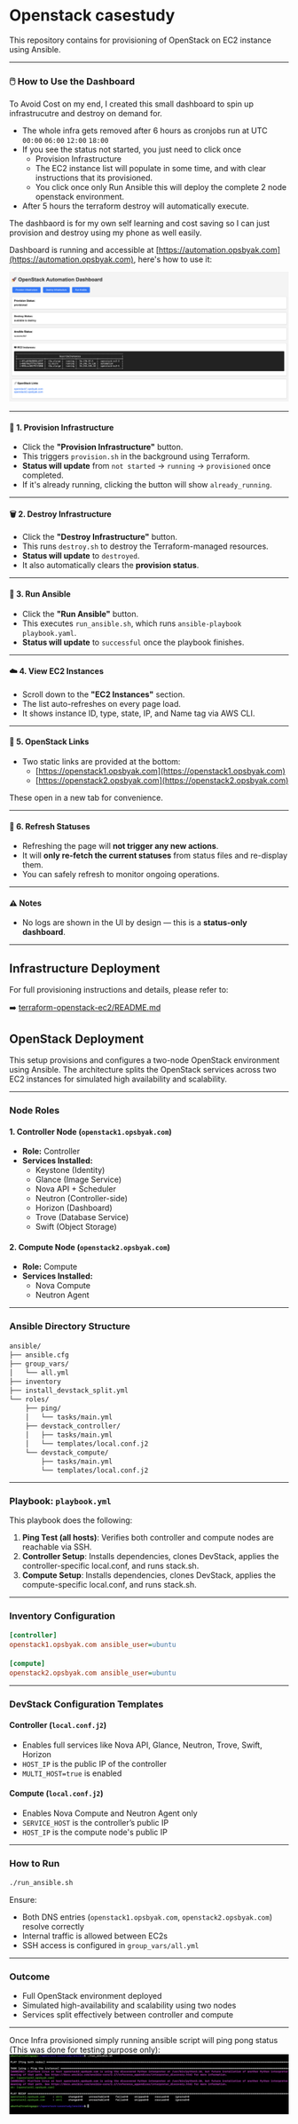 # Openstack casestudy

This repository contains for provisioning of OpenStack on EC2 instance using Ansible.

---

### 🖱️ How to Use the Dashboard
To Avoid Cost on my end, I created this small dashboard to spin up infrastrucutre and destroy on demand for.

- The whole infra gets removed after 6 hours as cronjobs run at UTC `00:00` `06:00` `12:00` `18:00`
- If you see the status not started, you just need to click once 
  - Provision Infrastructure
  - The EC2 instance list will populate in some time, and with clear instructions that its provisioned.
  - You click once only Run Ansible this will deploy the complete 2 node openstack environment.
- After 5 hours the terraform destroy will automatically execute.

The dashbaord is for my own self learning and cost saving so I can just provision and destroy using my phone as well easily.

Dashboard is running and accessible at [https://automation.opsbyak.com](https://automation.opsbyak.com), here's how to use it:

![Dashboard](images/dashboard.png)

---

#### 🔘 1. Provision Infrastructure

- Click the **"Provision Infrastructure"** button.
- This triggers `provision.sh` in the background using Terraform.
- **Status will update** from `not started` → `running` → `provisioned` once completed.
- If it's already running, clicking the button will show `already_running`.

---

#### 🗑️ 2. Destroy Infrastructure

- Click the **"Destroy Infrastructure"** button.
- This runs `destroy.sh` to destroy the Terraform-managed resources.
- **Status will update** to `destroyed`.
- It also automatically clears the **provision status**.

---

#### 🧰 3. Run Ansible

- Click the **"Run Ansible"** button.
- This executes `run_ansible.sh`, which runs `ansible-playbook playbook.yaml`.
- **Status will update** to `successful` once the playbook finishes.

---

#### ☁️ 4. View EC2 Instances

- Scroll down to the **"EC2 Instances"** section.
- The list auto-refreshes on every page load.
- It shows instance ID, type, state, IP, and Name tag via AWS CLI.

---

#### 🔗 5. OpenStack Links

- Two static links are provided at the bottom:
  - [https://openstack1.opsbyak.com](https://openstack1.opsbyak.com)
  - [https://openstack2.opsbyak.com](https://openstack2.opsbyak.com)

These open in a new tab for convenience.

---

#### 🔄 6. Refresh Statuses

- Refreshing the page will **not trigger any new actions**.
- It will **only re-fetch the current statuses** from status files and re-display them.
- You can safely refresh to monitor ongoing operations.

---

#### ⚠️ Notes

- No logs are shown in the UI by design — this is a **status-only dashboard**.

---
## Infrastructure Deployment

For full provisioning instructions and details, please refer to:

➡️ [terraform-openstack-ec2/README.md](terraform-openstack-ec2/README.md)

## OpenStack Deployment

This setup provisions and configures a two-node OpenStack environment using Ansible. The architecture splits the OpenStack services across two EC2 instances for simulated high availability and scalability.

---

### Node Roles

#### 1. Controller Node (`openstack1.opsbyak.com`)
- **Role:** Controller
- **Services Installed:**
  - Keystone (Identity)
  - Glance (Image Service)
  - Nova API + Scheduler
  - Neutron (Controller-side)
  - Horizon (Dashboard)
  - Trove (Database Service)
  - Swift (Object Storage)

#### 2. Compute Node (`openstack2.opsbyak.com`)
- **Role:** Compute
- **Services Installed:**
  - Nova Compute
  - Neutron Agent

---

### Ansible Directory Structure

```
ansible/
├── ansible.cfg
├── group_vars/
│   └── all.yml
├── inventory
├── install_devstack_split.yml
└── roles/
    ├── ping/
    │   └── tasks/main.yml
    ├── devstack_controller/
    │   ├── tasks/main.yml
    │   └── templates/local.conf.j2
    └── devstack_compute/
        ├── tasks/main.yml
        └── templates/local.conf.j2
```

---

### Playbook: `playbook.yml`

This playbook does the following:

1. **Ping Test (all hosts)**: Verifies both controller and compute nodes are reachable via SSH.
2. **Controller Setup**: Installs dependencies, clones DevStack, applies the controller-specific local.conf, and runs stack.sh.
3. **Compute Setup**: Installs dependencies, clones DevStack, applies the compute-specific local.conf, and runs stack.sh.

---

### Inventory Configuration

```ini
[controller]
openstack1.opsbyak.com ansible_user=ubuntu

[compute]
openstack2.opsbyak.com ansible_user=ubuntu
```

---

### DevStack Configuration Templates

#### Controller (`local.conf.j2`)
- Enables full services like Nova API, Glance, Neutron, Trove, Swift, Horizon
- `HOST_IP` is the public IP of the controller
- `MULTI_HOST=true` is enabled

#### Compute (`local.conf.j2`)
- Enables Nova Compute and Neutron Agent only
- `SERVICE_HOST` is the controller’s public IP
- `HOST_IP` is the compute node's public IP

---

### How to Run

```bash
./run_ansible.sh
```

Ensure:
- Both DNS entries (`openstack1.opsbyak.com`, `openstack2.opsbyak.com`) resolve correctly
- Internal traffic is allowed between EC2s
- SSH access is configured in `group_vars/all.yml`

---

### Outcome

- Full OpenStack environment deployed
- Simulated high-availability and scalability using two nodes
- Services split effectively between controller and compute

---

Once Infra provisioned simply running ansible script will ping pong status (This was done for testing purpose only): 
![ansible](images/ansible.png)